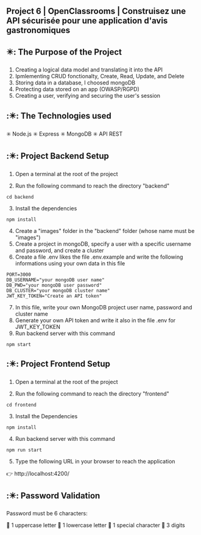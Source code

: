 
## Project 6 | OpenClassrooms | Construisez une API sécurisée pour une application d'avis gastronomiques

## ✴️: The Purpose of the Project

1. Creating a logical data model and translating it into the API 
2. Ipmlementing CRUD fonctionalty, Create, Read, Update, and Delete
3. Storing data in a database, I choosed mongoDB
4. Protecting data stored on an app (OWASP/RGPD)
5. Creating a user, verifying and securing the user's session

## :✴️: The Technologies used

✳️ Node.js ✳️ Express ✳️ MongoDB ✳️ API REST 

## :✴️: Project Backend Setup

1. Open a terminal at the root of the project

2. Run the following command to reach the directory "backend"

```
cd backend
```
3. Install the dependencies

```
npm install
```
4. Create a "images" folder in the "backend" folder (whose name must be "images")
5. Create a project in mongoDB, specify a user with a specific username and password, and create a cluster
6. Create a file .env likes the file .env.example and write the following informations using your own data in this file

```
PORT=3000
DB_USERNAME="your mongoDB user name"
DB_PWD="your mongoDB user password"
DB_CLUSTER="your mongoDB cluster name"
JWT_KEY_TOKEN="Create an API token"
```
7. In this file, write your own MongoDB project user name, password and cluster name
8. Generate your own API token and write it also in the file .env for JWT_KEY_TOKEN
9. Run backend server with this command

```
npm start
```
## :✴️: Project Frontend Setup

1. Open a terminal at the root of the project

2. Run the following command to reach the directory "frontend"

```
cd frontend
```
3. Install the Dependencies

```
npm install
```
4. Run backend server with this command

```
npm run start
```

5. Type the following URL in your browser to reach the application

👉 http://localhost:4200/

## :✴️: Password Validation

Password must be 6 characters: 

:pencil: 1 uppercase letter
:pencil: 1 lowercase letter
:pencil: 1 special character
:pencil: 3 digits

